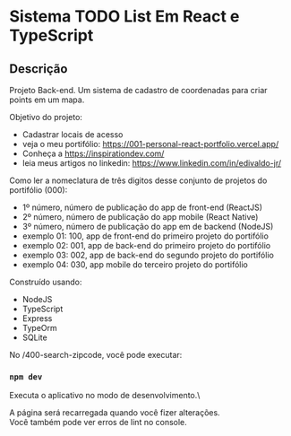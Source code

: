 # Sistema TODO List Em React e TypeScript

## Descrição

Projeto Back-end. Um sistema de cadastro de coordenadas para criar points em um mapa.

Objetivo do projeto:

- Cadastrar locais de acesso
- veja o meu portifólio: <https://001-personal-react-portfolio.vercel.app/>
- Conheça a <https://inspirationdev.com/>
- leia meus artigos no linkedin: <https://www.linkedin.com/in/edivaldo-jr/>

Como ler a nomeclatura de três digitos desse conjunto de projetos do portifólio (000):

- 1º número, número de publicação do app de front-end (ReactJS)
- 2º número, número de publicação do app mobile (React Native)
- 3º número, número de publicação do app em de backend (NodeJS)
- exemplo 01: 100, app de front-end do primeiro projeto do portifólio
- exemplo 02: 001, app de back-end do primeiro projeto do portifólio
- exemplo 03: 002, app de back-end do segundo projeto do portifólio
- exemplo 04: 030, app mobile do terceiro projeto do portifólio

Construído usando:

- NodeJS
- TypeScript
- Express
- TypeOrm
- SQLite

No /400-search-zipcode, você pode executar:

### `npm dev`

Executa o aplicativo no modo de desenvolvimento.\

A página será recarregada quando você fizer alterações.\
Você também pode ver erros de lint no console.
